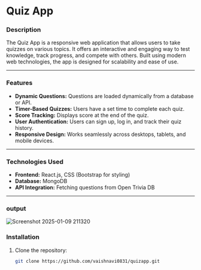 # Quiz App

### Description

The Quiz App is a responsive web application that allows users to take quizzes on various topics. It offers an interactive and engaging way to test knowledge, track progress, and compete with others. Built using modern web technologies, the app is designed for scalability and ease of use.

---

### Features

- **Dynamic Questions:** Questions are loaded dynamically from a database or API.
- **Timer-Based Quizzes:** Users have a set time to complete each quiz.
- **Score Tracking:** Displays score at the end of the quiz.
- **User Authentication:** Users can sign up, log in, and track their quiz history.
- **Responsive Design:** Works seamlessly across desktops, tablets, and mobile devices.

---

### Technologies Used

- **Frontend:** React.js, CSS (Bootstrap for styling)
- **Database:** MongoDB
- **API Integration:** Fetching questions from Open Trivia DB 

---

### output

![Screenshot 2025-01-09 211320](https://github.com/user-attachments/assets/08b6843a-4a79-4909-a104-c2d8caacec42)



### Installation

1. Clone the repository:
   ```bash
   git clone https://github.com/vaishnavi0831/quizapp.git
